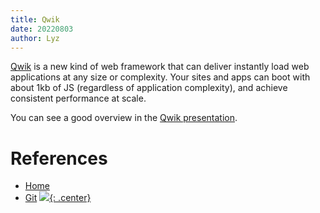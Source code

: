 ```yaml
---
title: Qwik
date: 20220803
author: Lyz
---
```


[Qwik](https://qwik.builder.io) is a new kind of web framework that can deliver
instantly load web applications at any size or complexity. Your sites and apps
can boot with about 1kb of JS (regardless of application complexity), and
achieve consistent performance at scale.

You can see a good overview in the [Qwik
presentation](https://www.youtube.com/watch?v=0dC11DMR3fU&t=154s).

# References

* [Home](https://qwik.builder.io)
* [Git](https://github.com/BuilderIO/qwik)
[![](not-by-ai.svg){: .center}](https://notbyai.fyi)
